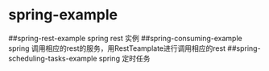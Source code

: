 # spring-example
##spring-rest-example
	spring rest 实例
##spring-consuming-example
	spring 调用相应的rest的服务，用RestTeamplate进行调用相应的rest
##spring-scheduling-tasks-example
	spring 定时任务
